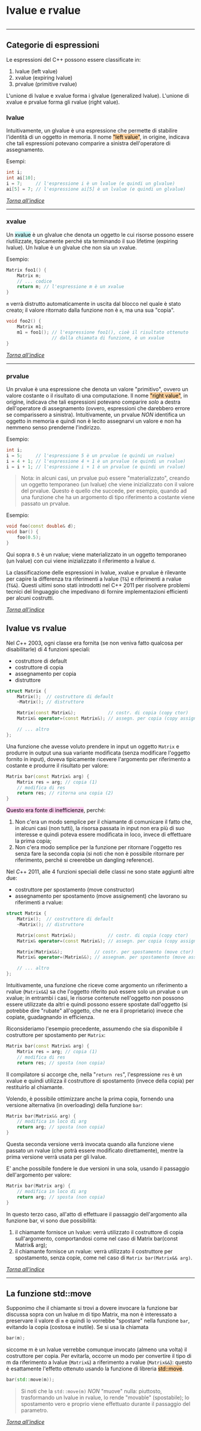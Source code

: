 # lvalue e rvalue
```toc
```
---

## Categorie di espressioni

Le espressioni del C++ possono essere classificate in:
1. lvalue  (left value)
2. xvalue  (expiring lvalue)
3. prvalue (primitive rvalue)

L'unione di lvalue e xvalue forma i glvalue (generalized lvalue).
L'unione di xvalue e prvalue forma gli rvalue (right value).

### lvalue
Intuitivamente, un glvalue è una espressione che permette di stabilire l'identità di un oggetto in memoria.
Il nome <mark style="background: #FFB86CA6;">"left value"</mark>, in origine, indicava che tali espressioni potevano comparire a sinistra dell'operatore di assegnamento.

Esempi:
```cpp
int i;
int ai[10];
i = 7;     // l'espressione i è un lvalue (e quindi un glvalue)
ai[5] = 7; // l'espressione ai[5] è un lvalue (e quindi un glvalue)
```

[_Torna all'indice_](#lvalue%20e%20rvalue)

---

### xvalue
Un <mark style="background: #ABF7F7A6;">xvalue</mark> è un glvalue che denota un oggetto le cui risorse possono essere riutilizzate, tipicamente perché sta terminando il suo lifetime (expiring lvalue).
Un lvalue è un glvalue che non sia un xvalue.

Esempio:
```cpp
Matrix foo1() {
	Matrix m;
	// ... codice
	return m; // l'espressione m è un xvalue
}
```
`m` verrà distrutto automaticamente in uscita dal blocco nel quale è stato creato; il valore ritornato dalla funzione non è `m`, ma una sua "copia".

```cpp
void foo2() {
	Matrix m1;
	m1 = foo1(); // l'espressione foo1(), cioè il risultato ottenuto
			     // dalla chiamata di funzione, è un xvalue
}
```

[_Torna all'indice_](#lvalue%20e%20rvalue)

---

### prvalue
Un prvalue è una espressione che denota un valore "primitivo", ovvero un valore costante o il risultato di una computazione.
Il nome <mark style="background: #FFB86CA6;">"right value"</mark>, in origine, indicava che tali espressioni potevano comparire *solo* a destra dell'operatore di assegnamento (ovvero, espressioni che darebbero errore se comparissero a sinistra).
Intuitivamente, un prvalue *NON* identifica un oggetto in memoria e quindi non è lecito assegnarvi un valore e non ha nemmeno senso prenderne l'indirizzo.

Esempio:
```cpp
int i;
i = 5;     // l'espressione 5 è un prvalue (e quindi un rvalue)
i = 4 + 1; // l'espressione 4 + 1 è un prvalue (e quindi un rvalue)
i = i + 1; // l'espressione i + 1 è un prvalue (e quindi un rvalue)
```

> Nota: in alcuni casi, un prvalue può essere "materializzato", creando un oggetto temporaneo (un lvalue) che viene inizializzato con il valore del prvalue. Questo è quello che succede, per esempio, quando ad una funzione che ha un argomento di tipo riferimento a costante viene passato un prvalue.

Esempio:
```cpp
void foo(const double& d);
void bar() {
	foo(0.5);
}
```

Qui sopra `0.5` è un rvalue; viene materializzato in un oggetto temporaneo (un lvalue) con cui viene inizializzato il riferimento a lvalue `d`.

La classificazione delle espressioni in lvalue, xvalue e prvalue è rilevante per capire la differenza tra riferimenti a lvalue (`T&`) e riferimenti a rvalue (`T&&`). 
Questi ultimi sono stati introdotti nel C++ 2011 per risolvere problemi tecnici del linguaggio che impedivano di fornire implementazioni efficienti per alcuni costrutti.

[_Torna all'indice_](#lvalue%20e%20rvalue)

## lvalue vs rvalue
Nel $C$++ 2003, ogni classe era fornita (se non veniva fatto qualcosa per disabilitarle) di 4 funzioni speciali:
- costruttore di default
- costruttore di copia
- assegnamento per copia
- distruttore

```cpp
struct Matrix {
	Matrix();  // costruttore di default
	~Matrix(); // distruttore

	Matrix(const Matrix&);            // costr. di copia (copy ctor)
	Matrix& operator=(const Matrix&); // assegn. per copia (copy assign.)

	// ... altro
};
```

Una funzione che avesse voluto prendere in input un oggetto `Matrix` e produrre in output una sua variante modificata (senza modificare l'oggetto fornito in input), doveva tipicamente ricevere l'argomento per riferimento a costante e produrre il risultato per valore:

```cpp
Matrix bar(const Matrix& arg) {
	Matrix res = arg; // copia (1)
	// modifica di res
	return res; // ritorna una copia (2)
}
```

<mark style="background: #FFB8EBA6;">Questo era fonte di inefficienze</mark>, perché:
  1. Non c'era un modo semplice per il chiamante di comunicare il fatto che, in alcuni casi (non tutti), la risorsa passata in input non era più di suo interesse e quindi poteva essere modificata in loco, invece di effettuare la prima copia;
  2. Non c'era modo semplice per la funzione per ritornare l'oggetto res senza fare la seconda copia (si noti che non è possibile ritornare per riferimento, perché si creerebbe un dangling reference).

Nel $C$++ 2011, alle 4 funzioni speciali delle classi ne sono state aggiunti altre due:
  * costruttore per spostamento (move constructor)
  * assegnamento per spostamento (move assignement)
che lavorano su riferimenti a rvalue:

```cpp
struct Matrix {
	Matrix();  // costruttore di default
	~Matrix(); // distruttore

	Matrix(const Matrix&);            // costr. di copia (copy ctor)
	Matrix& operator=(const Matrix&); // assegn. per copia (copy assign.)

	Matrix(Matrix&&);            // costr. per spostamento (move ctor)
	Matrix& operator=(Matrix&&); // assegnam. per spostamento (move assign.)

	// ... altro
};
```

Intuitivamente, una funzione che riceve come argomento un riferimento a rvalue (`Matrix&&`) sa che l'oggetto riferito può essere solo un prvalue o un xvalue; in entrambi i casi, le risorse contenute nell'oggetto non possono essere utilizzate da altri e quindi possono essere spostate dall'oggetto (si potrebbe dire "rubate" all'oggetto, che ne era il proprietario) invece che copiate, guadagnando in efficienza.

Riconsideriamo l'esempio precedente, assumendo che sia disponibile il costruttore per spostamento per `Matrix`:

```cpp
Matrix bar(const Matrix& arg) {
	Matrix res = arg; // copia (1)
	// modifica di res
	return res; // sposta (non copia)
```

Il compilatore si accorge che, nella "`return res`", l'espressione `res` è un xvalue e quindi utilizza il costruttore di spostamento (invece della copia) per restituirlo al chiamante.

Volendo, è possibile ottimizzare anche la prima copia, fornendo una versione alternativa (in overloading) della funzione `bar`:
```cpp
Matrix bar(Matrix&& arg) {
	// modifica in loco di arg
	return arg; // sposta (non copia)
}
```

Questa seconda versione verrà invocata quando alla funzione viene passato un rvalue (che potrà essere modificato direttamente), mentre la prima versione verrà usata per gli lvalue.

E' anche possibile fondere le due versioni in una sola, usando il passaggio dell'argomento per valore:

```cpp
Matrix bar(Matrix arg) {
	// modifica in loco di arg
	return arg; // sposta (non copia)
}
```

In questo terzo caso, all'atto di effettuare il passaggio dell'argomento
alla funzione bar, vi sono due possibilità:
  1. il chiamante fornisce un lvalue: verrà utilizzato il costruttore di copia sull'argomento, comportandosi come nel caso di Matrix bar(const Matrix& arg);
  2. il chiamante fornisce un rvalue: verrà utilizzato il costruttore per spostamento, senza copie, come nel caso di `Matrix bar(Matrix&& arg)`.

[_Torna all'indice_](#lvalue%20e%20rvalue)

---

## La funzione std::move
Supponimo che il chiamante si trovi a dovere invocare la funzione bar discussa sopra con un lvalue m di tipo Matrix, ma non è interessato a preservare il valore di `m` e quindi lo vorrebbe "spostare" nella funzione `bar`, evitando la copia (costosa e inutile).
Se si usa la chiamata
```cpp
bar(m);
```
siccome m è un lvalue verrebbe comunque invocato (almeno una volta) il costruttore per copia. Per evitarla, occorre un modo per convertire il tipo di m da riferimento a lvalue (`Matrix&`) a riferimento a rvalue (`Matrix&&`): questo è esattamente l'effetto ottenuto usando la funzione
di libreria <mark style="background: #FFB86CA6;">std::move</mark>.
```cpp
bar(std::move(m));
```

> Si noti che la `std::move(m)` *NON* "muove" nulla: piuttosto, trasformando un lvalue in rvalue, lo rende "movable" (spostabile); lo spostamento vero e proprio viene effettuato durante il passaggio del parametro.

[_Torna all'indice_](#lvalue%20e%20rvalue)